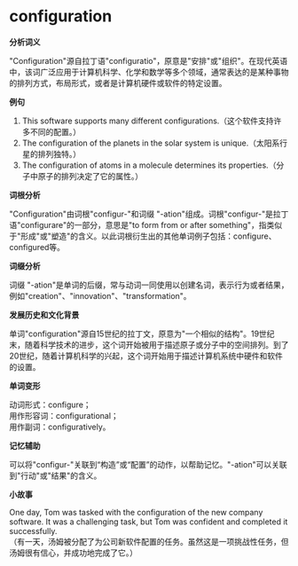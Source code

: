 # configuration

**分析词义**

  

"Configuration"源自拉丁语"configuratio"，原意是"安排"或"组织"。在现代英语中，该词广泛应用于计算机科学、化学和数学等多个领域，通常表达的是某种事物的排列方式，布局形式，或者是计算机硬件或软件的特定设置。

  

**例句**

  

1.  This software supports many different configurations.（这个软件支持许多不同的配置。）
2.  The configuration of the planets in the solar system is unique.（太阳系行星的排列独特。）
3.  The configuration of atoms in a molecule determines its properties.（分子中原子的排列决定了它的属性。）

  

**词根分析**

  

"Configuration"由词根"configur-"和词缀 "-ation"组成。词根"configur-"是拉丁语"configurare"的一部分，意思是"to form from or after something"，指类似于"形成"或"塑造"的含义。以此词根衍生出的其他单词例子包括：configure、configured等。

  

**词缀分析**

  

词缀 "-ation"是单词的后缀，常与动词一同使用以创建名词，表示行为或者结果，例如"creation"、"innovation"、"transformation"。

  

**发展历史和文化背景**

  

单词"configuration"源自15世纪的拉丁文，原意为"一个相似的结构"。19世纪末，随着科学技术的进步，这个词开始被用于描述原子或分子中的空间排列。到了20世纪，随着计算机科学的兴起，这个词开始用于描述计算机系统中硬件和软件的设置。

  

**单词变形**

  

动词形式：configure；  
用作形容词：configurational；  
用作副词：configuratively。

  

**记忆辅助**

  

可以将"configur-"关联到“构造”或“配置”的动作，以帮助记忆。"-ation"可以关联到"行动"或"结果"的含义。

  

**小故事**

  

One day, Tom was tasked with the configuration of the new company software. It was a challenging task, but Tom was confident and completed it successfully.  
（有一天，汤姆被分配了为公司新软件配置的任务。虽然这是一项挑战性任务，但汤姆很有信心，并成功地完成了它。）
